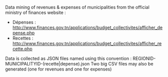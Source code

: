 Data mining of revenues & expenses of municipalities from the official ministry of finances website :

  * Dépenses : http://www.finances.gov.tn/applications/budget_collectivites/afficher_depense.php
  * Recettes : http://www.finances.gov.tn/applications/budget_collectivites/afficher_recette.php

Data is collected as JSON files named using this convention : REGIONID-MUNICIPALITYID-(recette|depense).json
Two big CSV files may also be generated (one for revenues and one for expenses)
